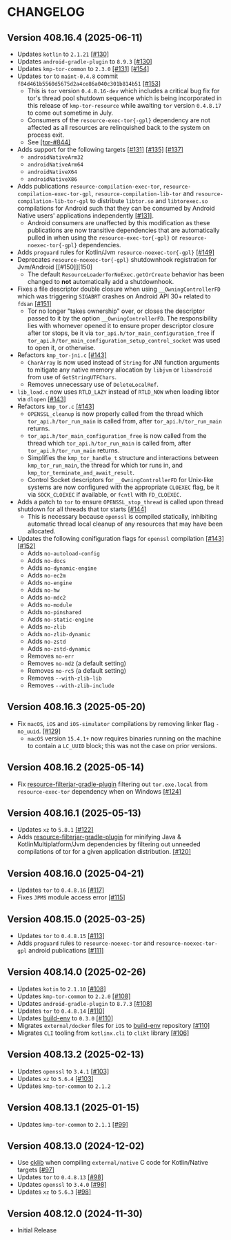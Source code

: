 # CHANGELOG

## Version 408.16.4 (2025-06-11)
 - Updates `kotlin` to `2.1.21` [[#130]][130]
 - Updates `android-gradle-plugin` to `8.9.3` [[#130]][130]
 - Updates `kmp-tor-common` to `2.3.0` [[#131]][131] [[#154]][154]
 - Updates `tor` to `maint-0.4.8` commit `f84d461b5560d5675d2a4ce86a040c301b814b51` [[#153]][153]
     - This is `tor` version `0.4.8.16-dev` which includes a critical bug fix for tor's thread pool 
       shutdown sequence which is being incorporated in this release of `kmp-tor-resource` while 
       awaiting `tor` version `0.4.8.17` to come out sometime in July.
     - Consumers of the `resource-exec-tor{-gpl}` dependency are not affected as all resources are 
       relinquished back to the system on process exit.
     - See [[tor-#844]][tor-844]
 - Adds support for the following targets [[#131]][131] [[#135]][135] [[#137]][137]
     - `androidNativeArm32`
     - `androidNativeArm64`
     - `androidNativeX64`
     - `androidNativeX86`
 - Adds publications `resource-compilation-exec-tor`, `resource-compilation-exec-tor-gpl`, 
   `resource-compilation-lib-tor` and `resource-compilation-lib-tor-gpl` to distribute `libtor.so` 
   and `libtorexec.so` compilations for Android such that they can be consumed by Android Native 
   users' applications independently [[#131]][131].
     - Android consumers are unaffected by this modification as these publications are now transitive 
       dependencies that are automatically pulled in when using the `resource-exec-tor{-gpl}` or 
       `resource-noexec-tor{-gpl}` dependencies.
 - Adds `proguard` rules for Kotlin/Jvm `resource-noexec-tor{-gpl}` [[#149]][149]
 - Deprecates `resource-noexec-tor{-gpl}` shutdownhook registration for Jvm/Android [[#150]][150]
     - The default `ResourceLoaderTorNoExec.getOrCreate` behavior has been changed to **not** 
       automatically add a shutdownhook.
 - Fixes a file descriptor double closure when using `__OwningControllerFD` which was triggering 
   `SIGABRT` crashes on Android API 30+ related to `fdsan` [[#151]][151]
     - Tor no longer "takes ownership" over, or closes the descriptor passed to it by the option 
       `__OwningControllerFD`. The responsibility lies with whomever opened it to ensure proper 
       descriptor closure after tor stops, be it via `tor_api.h/tor_main_configuration_free` if 
       `tor_api.h/tor_main_configuration_setup_control_socket` was used to open it, or otherwise.
 - Refactors `kmp_tor-jni.c` [[#143]][143]
     - `CharArray` is now used instead of `String` for JNI function arguments to mitigate any native 
       memory allocation by `libjvm` or `libandroid` from use of `GetStringUTFChars`.
     - Removes unnecessary use of `DeleteLocalRef`.
 - `lib_load.c` now uses `RTLD_LAZY` instead of `RTLD_NOW` when loading libtor via `dlopen` [[#143]][143]
 - Refactors `kmp_tor.c` [[#143]][143]
     - `OPENSSL_cleanup` is now properly called from the thread which `tor_api.h/tor_run_main` is called 
       from, after `tor_api.h/tor_run_main` returns.
     - `tor_api.h/tor_main_configuration_free` is now called from the thread which `tor_api.h/tor_run_main` 
       is called from, after `tor_api.h/tor_run_main` returns.
     - Simplifies the `kmp_tor_handle_t` structure and interactions between `kmp_tor_run_main`, the thread 
       for which tor runs in, and `kmp_tor_terminate_and_await_result`.
     - Control Socket descriptors for `__OwningControllerFD` for Unix-like systems are now configured with 
       the appropriate `CLOEXEC` flag, be it via `SOCK_CLOEXEC` if available, or `fcntl` with `FD_CLOEXEC`.
 - Adds a patch to `tor` to ensure `OPENSSL_stop_thread` is called upon thread shutdown for all threads that 
   tor starts [[#144]][144]
     - This is necessary because `openssl` is compiled statically, inhibiting automatic thread local cleanup 
       of any resources that may have been allocated.
 - Updates the following conifiguration flags for `openssl` compilation [[#143]][143] [[#152]][152]
     - Adds `no-autoload-config`
     - Adds `no-docs`
     - Adds `no-dynamic-engine`
     - Adds `no-ec2m`
     - Adds `no-engine`
     - Adds `no-hw`
     - Adds `no-mdc2`
     - Adds `no-module`
     - Adds `no-pinshared`
     - Adds `no-static-engine`
     - Adds `no-zlib`
     - Adds `no-zlib-dynamic`
     - Adds `no-zstd`
     - Adds `no-zstd-dynamic`
     - Removes `no-err`
     - Removes `no-md2` (a default setting)
     - Removes `no-rc5` (a default setting)
     - Removes `--with-zlib-lib`
     - Removes `--with-zlib-include`

## Version 408.16.3 (2025-05-20)
 - Fix `macOS`, `iOS` and `iOS-simulator` compilations by removing linker flag `-no_uuid`. [[#129]][129]
     - `macOS` version `15.4.1+` now requires binaries running on the machine to contain a `LC_UUID` 
       block; this was not the case on prior versions.

## Version 408.16.2 (2025-05-14)
 - Fix [resource-filterjar-gradle-plugin][url-resource-filterjar-gradle-plugin] filtering out `tor.exe.local` 
   from `resource-exec-tor` dependency when on Windows [[#124]][124]

## Version 408.16.1 (2025-05-13)
 - Updates `xz` to `5.8.1` [[#122]][122]
 - Adds [resource-filterjar-gradle-plugin][url-resource-filterjar-gradle-plugin] for minifying Java & 
   KotlinMultiplatform/Jvm dependencies by filtering out unneeded compilations of tor for a given application 
   distribution. [[#120]][120]

## Version 408.16.0 (2025-04-21)
 - Updates `tor` to `0.4.8.16` [[#117]][117]
 - Fixes `JPMS` module access error [[#115]][115]

## Version 408.15.0 (2025-03-25)
 - Updates `tor` to `0.4.8.15` [[#113]][113]
 - Adds `proguard` rules to `resource-noexec-tor` and `resource-noexec-tor-gpl` android publications [[#111]][111]

## Version 408.14.0 (2025-02-26)
 - Updates `kotin` to `2.1.10` [[#108]][108]
 - Updates `kmp-tor-common` to `2.2.0` [[#108]][108]
 - Updates `android-gradle-plugin` to `8.7.3` [[#108]][108]
 - Updates `tor` to `0.4.8.14` [[#110]][110]
 - Updates [build-env][url-build-env] to `0.3.0` [[#110]][110]
 - Migrates `external/docker` files for `iOS` to [build-env][url-build-env] repository [[#110]][110]
 - Migrates `CLI` tooling from `kotlinx.cli` to `clikt` library [[#106]][106]

## Version 408.13.2 (2025-02-13)
 - Updates `openssl` to `3.4.1` [[#103]][103]
 - Updates `xz` to `5.6.4` [[#103]][103]
 - Updates `kmp-tor-common` to `2.1.2`

## Version 408.13.1 (2025-01-15)
 - Updates `kmp-tor-common` to `2.1.1` [[#99]][99]

## Version 408.13.0 (2024-12-02)
 - Use [cklib][url-cklib] when compiling `external/native` C code for Kotlin/Native targets [[#97]][97]
 - Updates `tor` to `0.4.8.13` [[#98]][98]
 - Updates `openssl` to `3.4.0` [[#98]][98]
 - Updates `xz` to `5.6.3` [[#98]][98]

## Version 408.12.0 (2024-11-30)
 - Initial Release

[97]: https://github.com/05nelsonm/kmp-tor-resource/pull/97
[98]: https://github.com/05nelsonm/kmp-tor-resource/pull/98
[99]: https://github.com/05nelsonm/kmp-tor-resource/pull/99
[103]: https://github.com/05nelsonm/kmp-tor-resource/pull/103
[106]: https://github.com/05nelsonm/kmp-tor-resource/pull/106
[108]: https://github.com/05nelsonm/kmp-tor-resource/pull/106
[110]: https://github.com/05nelsonm/kmp-tor-resource/pull/110
[111]: https://github.com/05nelsonm/kmp-tor-resource/pull/111
[113]: https://github.com/05nelsonm/kmp-tor-resource/pull/113
[115]: https://github.com/05nelsonm/kmp-tor-resource/pull/115
[117]: https://github.com/05nelsonm/kmp-tor-resource/pull/117
[120]: https://github.com/05nelsonm/kmp-tor-resource/pull/120
[122]: https://github.com/05nelsonm/kmp-tor-resource/pull/122
[124]: https://github.com/05nelsonm/kmp-tor-resource/pull/124
[129]: https://github.com/05nelsonm/kmp-tor-resource/pull/129
[130]: https://github.com/05nelsonm/kmp-tor-resource/pull/130
[131]: https://github.com/05nelsonm/kmp-tor-resource/pull/131
[135]: https://github.com/05nelsonm/kmp-tor-resource/pull/135
[137]: https://github.com/05nelsonm/kmp-tor-resource/pull/137
[143]: https://github.com/05nelsonm/kmp-tor-resource/pull/143
[144]: https://github.com/05nelsonm/kmp-tor-resource/pull/144
[149]: https://github.com/05nelsonm/kmp-tor-resource/pull/149
[151]: https://github.com/05nelsonm/kmp-tor-resource/pull/151
[152]: https://github.com/05nelsonm/kmp-tor-resource/pull/152
[153]: https://github.com/05nelsonm/kmp-tor-resource/pull/153
[154]: https://github.com/05nelsonm/kmp-tor-resource/pull/154

[tor-844]: https://gitlab.torproject.org/tpo/core/tor/-/merge_requests/844
[url-build-env]: https://github.com/05nelsonm/build-env
[url-cklib]: https://github.com/touchlab/cklib
[url-resource-filterjar-gradle-plugin]: https://github.com/05nelsonm/kmp-tor-resource/tree/master/library/resource-filterjar-gradle-plugin

